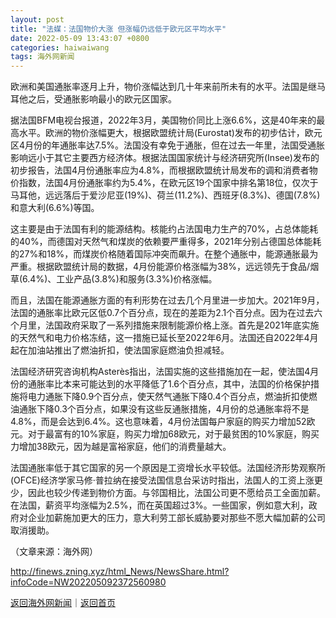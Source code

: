 ```yaml
---
layout: post
title: "法媒：法国物价大涨 但涨幅仍远低于欧元区平均水平"
date: 2022-05-09 13:43:07 +0800
categories: haiwaiwang
tags: 海外网新闻
---
```

<p>欧洲和美国通胀率逐月上升，物价涨幅达到几十年来前所未有的水平。法国是继马耳他之后，受通胀影响最小的欧元区国家。</p>
 <p>据法国BFM电视台报道，2022年3月，美国物价同比上涨6.6%，这是40年来的最高水平。欧洲的物价涨幅更大，根据欧盟统计局(Eurostat)发布的初步估计，欧元区4月份的年通胀率达7.5%。法国没有幸免于通胀，但在过去一年里，法国受通胀影响远小于其它主要西方经济体。根据法国国家统计与经济研究所(Insee)发布的初步报告，法国4月份通胀率应为4.8%，而根据欧盟统计局发布的调和消费者物价指数，法国4月份通胀率约为5.4%，在欧元区19个国家中排名第18位，仅次于马耳他，远远落后于爱沙尼亚(19%)、荷兰(11.2%)、西班牙(8.3%)、德国(7.8%)和意大利(6.6%)等国。</p>
 <p>这主要是由于法国有利的能源结构。核能约占法国电力生产的70%，占总体能耗的40%，而德国对天然气和煤炭的依赖要严重得多，2021年分别占德国总体能耗的27%和18%，而煤炭价格随着国际冲突而飙升。在整个通胀中，能源通胀最为严重。根据欧盟统计局的数据，4月份能源价格涨幅为38%，远远领先于食品/烟草(6.4%)、工业产品(3.8%)和服务(3.3%)价格涨幅。</p>
 <p>而且，法国在能源通胀方面的有利形势在过去几个月里进一步加大。2021年9月，法国的通胀率比欧元区低0.7个百分点，现在的差距为2.1个百分点。因为在过去六个月里，法国政府采取了一系列措施来限制能源价格上涨。首先是2021年底实施的天然气和电力价格冻结，这一措施已延长至2022年6月。法国还自2022年4月起在加油站推出了燃油折扣，使法国家庭燃油负担减轻。</p>
 <p>法国经济研究咨询机构Asterès指出，法国实施的这些措施加在一起，使法国4月份的通胀率比本来可能达到的水平降低了1.6个百分点，其中，法国的价格保护措施将电力通胀下降0.9个百分点，使天然气通胀下降0.4个百分点，燃油折扣使燃油通胀下降0.3个百分点，如果没有这些反通胀措施，4月份的总通胀率将不是4.8%，而是会达到6.4%。这也意味着，4月份法国每户家庭的购买力增加52欧元。对于最富有的10%家庭，购买力增加68欧元，对于最贫困的10%家庭，购买力增加38欧元，因为越是富裕家庭，他们的消费量越大。</p>
 <p>法国通胀率低于其它国家的另一个原因是工资增长水平较低。法国经济形势观察所(OFCE)经济学家马修·普拉纳在接受法国信息台采访时指出，法国人的工资上涨更少，因此也较少传递到物价方面。与邻国相比，法国公司更不愿给员工全面加薪。在法国，薪资平均涨幅为2.5%，而在英国超过3%。一些国家，例如意大利，政府对企业加薪施加更大的压力，意大利劳工部长威胁要对那些不愿大幅加薪的公司取消援助。</p><p class="em_media">（文章来源：海外网）</p>

<http://finews.zning.xyz/html_News/NewsShare.html?infoCode=NW202205092372560980>

[返回海外网新闻](//finews.withounder.com/category/haiwaiwang.html)｜[返回首页](//finews.withounder.com/)